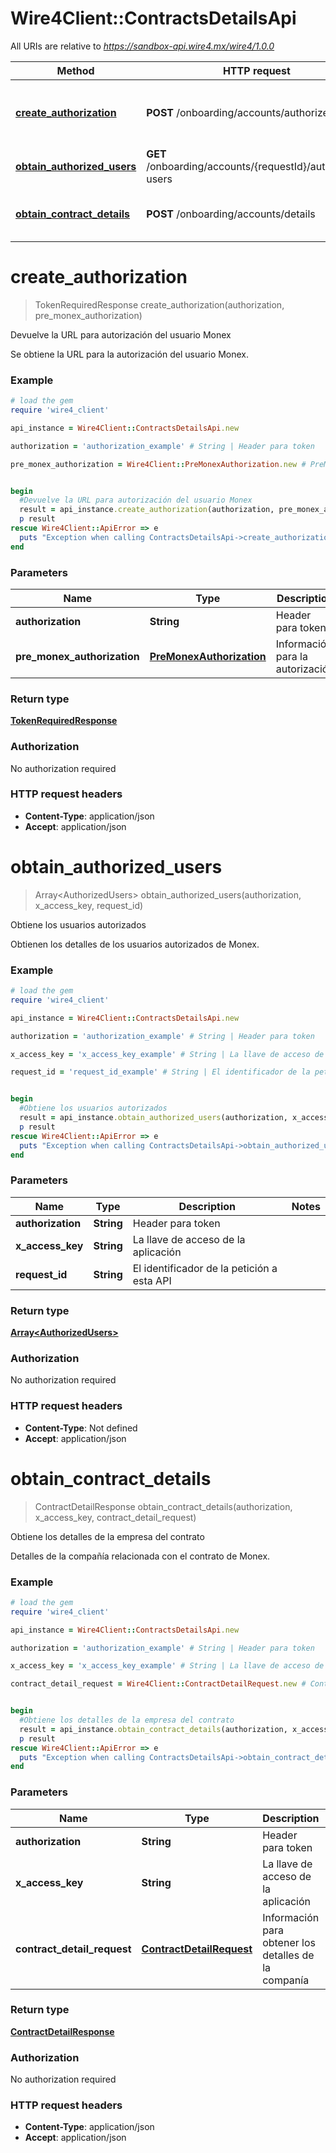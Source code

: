 # Wire4Client::ContractsDetailsApi

All URIs are relative to *https://sandbox-api.wire4.mx/wire4/1.0.0*

Method | HTTP request | Description
------------- | ------------- | -------------
[**create_authorization**](ContractsDetailsApi.md#create_authorization) | **POST** /onboarding/accounts/authorize | Devuelve la URL para autorización del usuario Monex
[**obtain_authorized_users**](ContractsDetailsApi.md#obtain_authorized_users) | **GET** /onboarding/accounts/{requestId}/authorized-users | Obtiene los usuarios autorizados
[**obtain_contract_details**](ContractsDetailsApi.md#obtain_contract_details) | **POST** /onboarding/accounts/details | Obtiene los detalles de la empresa del contrato


# **create_authorization**
> TokenRequiredResponse create_authorization(authorization, pre_monex_authorization)

Devuelve la URL para autorización del usuario Monex

Se obtiene la URL para la autorización del usuario Monex.

### Example
```ruby
# load the gem
require 'wire4_client'

api_instance = Wire4Client::ContractsDetailsApi.new

authorization = 'authorization_example' # String | Header para token

pre_monex_authorization = Wire4Client::PreMonexAuthorization.new # PreMonexAuthorization | Información para la autorización


begin
  #Devuelve la URL para autorización del usuario Monex
  result = api_instance.create_authorization(authorization, pre_monex_authorization)
  p result
rescue Wire4Client::ApiError => e
  puts "Exception when calling ContractsDetailsApi->create_authorization: #{e}"
end
```

### Parameters

Name | Type | Description  | Notes
------------- | ------------- | ------------- | -------------
 **authorization** | **String**| Header para token | 
 **pre_monex_authorization** | [**PreMonexAuthorization**](PreMonexAuthorization.md)| Información para la autorización | 

### Return type

[**TokenRequiredResponse**](TokenRequiredResponse.md)

### Authorization

No authorization required

### HTTP request headers

 - **Content-Type**: application/json
 - **Accept**: application/json



# **obtain_authorized_users**
> Array&lt;AuthorizedUsers&gt; obtain_authorized_users(authorization, x_access_key, request_id)

Obtiene los usuarios autorizados

Obtienen los detalles de los usuarios autorizados de Monex.

### Example
```ruby
# load the gem
require 'wire4_client'

api_instance = Wire4Client::ContractsDetailsApi.new

authorization = 'authorization_example' # String | Header para token

x_access_key = 'x_access_key_example' # String | La llave de acceso de la aplicación

request_id = 'request_id_example' # String | El identificador de la petición a esta API


begin
  #Obtiene los usuarios autorizados
  result = api_instance.obtain_authorized_users(authorization, x_access_key, request_id)
  p result
rescue Wire4Client::ApiError => e
  puts "Exception when calling ContractsDetailsApi->obtain_authorized_users: #{e}"
end
```

### Parameters

Name | Type | Description  | Notes
------------- | ------------- | ------------- | -------------
 **authorization** | **String**| Header para token | 
 **x_access_key** | **String**| La llave de acceso de la aplicación | 
 **request_id** | **String**| El identificador de la petición a esta API | 

### Return type

[**Array&lt;AuthorizedUsers&gt;**](AuthorizedUsers.md)

### Authorization

No authorization required

### HTTP request headers

 - **Content-Type**: Not defined
 - **Accept**: application/json



# **obtain_contract_details**
> ContractDetailResponse obtain_contract_details(authorization, x_access_key, contract_detail_request)

Obtiene los detalles de la empresa del contrato

Detalles de la compañía relacionada con el contrato de Monex.

### Example
```ruby
# load the gem
require 'wire4_client'

api_instance = Wire4Client::ContractsDetailsApi.new

authorization = 'authorization_example' # String | Header para token

x_access_key = 'x_access_key_example' # String | La llave de acceso de la aplicación

contract_detail_request = Wire4Client::ContractDetailRequest.new # ContractDetailRequest | Información para obtener los detalles de la companía


begin
  #Obtiene los detalles de la empresa del contrato
  result = api_instance.obtain_contract_details(authorization, x_access_key, contract_detail_request)
  p result
rescue Wire4Client::ApiError => e
  puts "Exception when calling ContractsDetailsApi->obtain_contract_details: #{e}"
end
```

### Parameters

Name | Type | Description  | Notes
------------- | ------------- | ------------- | -------------
 **authorization** | **String**| Header para token | 
 **x_access_key** | **String**| La llave de acceso de la aplicación | 
 **contract_detail_request** | [**ContractDetailRequest**](ContractDetailRequest.md)| Información para obtener los detalles de la companía | 

### Return type

[**ContractDetailResponse**](ContractDetailResponse.md)

### Authorization

No authorization required

### HTTP request headers

 - **Content-Type**: application/json
 - **Accept**: application/json



